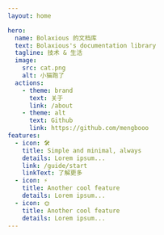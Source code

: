 ```yaml
---
layout: home

hero:
  name: Bolaxious 的文档库
  text: Bolaxious's documentation library
  tagline: 技术 & 生活
  image:
    src: cat.png
    alt: 小猫跑了
  actions:
    - theme: brand
      text: 关于
      link: /about
    - theme: alt
      text: Github
      link: https://github.com/mengbooo
features:
  - icon: 🛠️
    title: Simple and minimal, always
    details: Lorem ipsum...
    link: /guide/start
    linkText: 了解更多
  - icon: ⚡️
    title: Another cool feature
    details: Lorem ipsum...
  - icon: 🌞
    title: Another cool feature
    details: Lorem ipsum...
---
```

<style>
:root {
  --vp-home-hero-name-color: transparent;
  --vp-home-hero-name-background: -webkit-linear-gradient(120deg, #4ad07d 30%, #3370ff);

  --vp-home-hero-image-background-image: linear-gradient(-45deg, #4ad07d 50%, #3370ff 50%);
  --vp-home-hero-image-filter: blur(44px);
}

@media (min-width: 640px) {
  :root {
    --vp-home-hero-image-filter: blur(56px);
  }
}

@media (min-width: 960px) {
  :root {
    --vp-home-hero-image-filter: blur(68px);
  }
}
</style>
